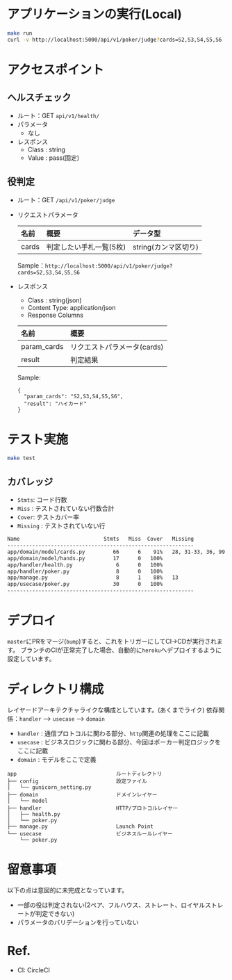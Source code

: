# アプリケーションの実行(Local)
```bash
make run
curl -v http://localhost:5000/api/v1/poker/judge?cards=S2,S3,S4,S5,S6
```

# アクセスポイント
## ヘルスチェック

- ルート：GET `api/v1/health/`
- パラメータ
  - なし
- レスポンス
  - Class : string
  - Value : pass(固定)

## 役判定

- ルート：GET `/api/v1/poker/judge`
- リクエストパラメータ

  |名前|概要|データ型
  |:---|:---|:---
  |cards|判定したい手札一覧(5枚)|string(カンマ区切り)

  Sample：`http://localhost:5000/api/v1/poker/judge?cards=S2,S3,S4,S5,S6`

- レスポンス
  - Class : string(json)
  - Content Type: application/json
  - Response Columns

  |名前|概要|
  |:---|:---|
  |param_cards|リクエストパラメータ(cards)
  |result|判定結果|


  Sample:
  ```text
  {
    "param_cards": "S2,S3,S4,S5,S6",
    "result": "ハイカード"
  }
  ```

# テスト実施
```bash
make test
```

## カバレッジ

- `Stmts`: コード行数
- `Miss` : テストされていない行数合計
- `Cover`: テストカバー率
- `Missing` : テストされていない行

```bash
Name                           Stmts   Miss  Cover   Missing
------------------------------------------------------------
app/domain/model/cards.py         66      6    91%   28, 31-33, 36, 99
app/domain/model/hands.py         17      0   100%
app/handler/health.py              6      0   100%
app/handler/poker.py               8      0   100%
app/manage.py                      8      1    88%   13
app/usecase/poker.py              30      0   100%
------------------------------------------------------------
```

# デプロイ
`master`にPRをマージ(`bump`)すると、これをトリガーにしてCI->CDが実行されます。
ブランチのCIが正常完了した場合、自動的に`heroku`へデプロイするように設定しています。

# ディレクトリ構成
レイヤードアーキテクチャライクな構成としています。(あくまでライク)
依存関係：`handler` --> `usecase` --> `domain`

- `handler` : 通信プロトコルに関わる部分、`http`関連の処理をここに記載
- `usecase` : ビジネスロジックに関わる部分、今回はポーカー判定ロジックをここに記載
- `domain`  : モデルをここで定義

```text
app                                ルートディレクトリ
├── config                         設定ファイル
│   └── gunicorn_setting.py
├── domain                         ドメインレイヤー
│   └── model
├── handler                        HTTP/プロトコルレイヤー
│   ├── health.py
│   └── poker.py
├── manage.py                      Launch Point
└── usecase                        ビジネスルールレイヤー
    └── poker.py
```

# 留意事項
以下の点は意図的に未完成となっています。
- 一部の役は判定されない(2ペア、フルハウス、ストレート、ロイヤルストレートが判定できない)
- パラメータのバリデーションを行っていない

# Ref.
- CI: CircleCI
